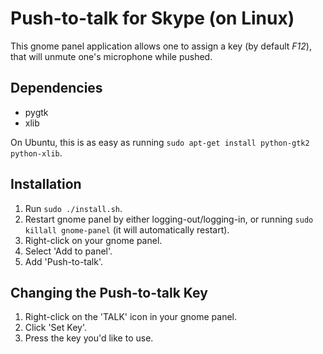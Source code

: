 # Push-to-talk for Skype (on Linux)

This gnome panel application allows one to assign a key (by default *F12*), that will unmute one's microphone while pushed.

## Dependencies

 - pygtk
 - xlib

On Ubuntu, this is as easy as running ``sudo apt-get install python-gtk2 python-xlib``.

## Installation

 1. Run ``sudo ./install.sh``.
 2. Restart gnome panel by either logging-out/logging-in, or running ``sudo killall gnome-panel`` (it will automatically restart).
 3. Right-click on your gnome panel.
 4. Select 'Add to panel'.
 5. Add 'Push-to-talk'.

## Changing the Push-to-talk Key

 1. Right-click on the 'TALK' icon in your gnome panel.
 2. Click 'Set Key'.
 3. Press the key you'd like to use.

